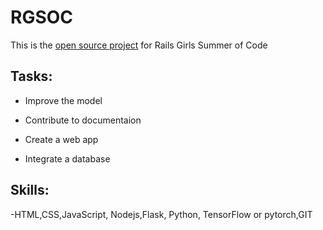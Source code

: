 # RGSOC

This is the [open source project](https://teams.railsgirlssummerofcode.org/projects/353-deep-editing) for Rails Girls Summer of Code

## Tasks:

- Improve the model

- Contribute to documentaion

- Create a web app

- Integrate a database


## Skills:

-HTML,CSS,JavaScript, Nodejs,Flask, Python, TensorFlow or pytorch,GIT

